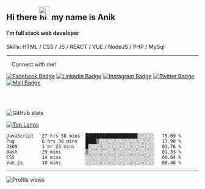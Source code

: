 ## Hi there <img src="https://user-images.githubusercontent.com/1303154/88677602-1635ba80-d120-11ea-84d8-d263ba5fc3c0.gif" width="28px" height="36" alt="hi"> my name is Anik

#### I’m full stack web developer

Skills:  HTML / CSS / JS / REACT / VUE / NodeJS / PHP / MySql


---

&emsp;Connect with me!

<a href="https://www.facebook.com/anik.aritro" target="_blank">![Facebook Badge](https://img.shields.io/badge/Facebook-1877F2?style=for-the-badge&logo=facebook&logoColor=white)</a> [![Linkedin Badge](https://img.shields.io/badge/LinkedIn-0077B5?style=for-the-badge&logo=linkedin&logoColor=white)](https://www.linkedin.com/in/anik-hossain540323/) [![Instagram Badge](https://img.shields.io/badge/Instagram-E4405F?style=for-the-badge&logo=instagram&logoColor=white)](https://www.instagram.com/aritro.anik) [![Twitter Badge](https://img.shields.io/badge/Twitter-1DA1F2?style=for-the-badge&logo=twitter&logoColor=white)](https://twitter.com/AritroAnik) [![Mail Badge](https://img.shields.io/badge/Gmail-D14836?style=for-the-badge&logo=gmail&logoColor=white)](mailto:anikhossain9120@gmail.com)

</br>
</br>


![GitHub stats](https://github-readme-stats.vercel.app/api?username=anik-hossain&show_icons=true&theme=monokai)

[![Top Langs](https://github-readme-stats.vercel.app/api/top-langs/?username=anik-hossain&layout=compact&theme=monokai)](https://github.com/anik-hossain)

<!--START_SECTION:waka-->

```text
JavaScript   27 hrs 58 mins  ███████████████████░░░░░░   75.69 %
Pug          6 hrs 38 mins   ████▒░░░░░░░░░░░░░░░░░░░░   17.98 %
JSON         1 hr 23 mins    █░░░░░░░░░░░░░░░░░░░░░░░░   03.76 %
Bash         29 mins         ▒░░░░░░░░░░░░░░░░░░░░░░░░   01.33 %
CSS          14 mins         ░░░░░░░░░░░░░░░░░░░░░░░░░   00.64 %
Vue.js       10 mins         ░░░░░░░░░░░░░░░░░░░░░░░░░   00.46 %
```

<!--END_SECTION:waka-->
---

![Profile views](https://gpvc.arturio.dev/anik-hossain)  
